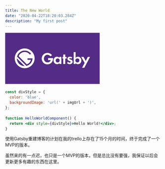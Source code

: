 ```yaml
---
title: The New World
date: "2020-04-22T18:20:03.284Z"
description: "My first post"
---
```

![Gatsby Logo](gatsby.png)

```jsx
const divStyle = {
  color: 'blue',
  backgroundImage: 'url(' + imgUrl + ')',
};

function HelloWorldComponent() {
  return <div style={divStyle}>Hello World!</div>;
}
```

使用Gatsby重建博客的计划在我的trello上存在了15个月的时间，终于完成了一个MVP的版本。

虽然来的有一点迟，也只是一个MVP的版本，但是总比没有要强，我保证以后会更新更多有趣的东西在这里。


